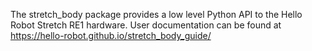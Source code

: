 The stretch_body package provides a low level Python API to the Hello Robot Stretch RE1 hardware. User documentation can be found at https://hello-robot.github.io/stretch_body_guide/
